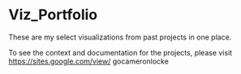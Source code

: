 # Viz_Portfolio
 These are my select visualizations from past projects in one place.

 To see the context and documentation for the projects, please visit https://sites.google.com/view/
gocameronlocke